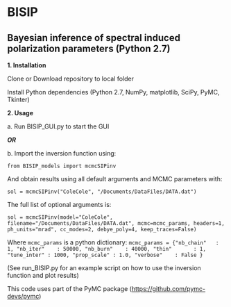 # BISIP
## Bayesian inference of spectral induced polarization parameters (Python 2.7)

**1. Installation**

  Clone or Download repository to local folder

  Install Python dependencies (Python 2.7, NumPy, matplotlib, SciPy, PyMC, Tkinter)
  
**2. Usage**
  
  a. Run BISIP_GUI.py to start the GUI
  
  **_OR_**

  b. Import the inversion function using:
  
  `from BISIP_models import mcmcSIPinv`
  
  And obtain results using all default arguments and MCMC parameters with:
  
  `sol = mcmcSIPinv("ColeCole", "/Documents/DataFiles/DATA.dat")`
  
  The full list of optional arguments is:
  
  `sol = mcmcSIPinv(model="ColeCole", filename="/Documents/DataFiles/DATA.dat", mcmc=mcmc_params, headers=1, ph_units="mrad", cc_modes=2, debye_poly=4, keep_traces=False)`
  
  Where `mcmc_params` is a python dictionary:
  `mcmc_params = {"nb_chain"   : 1,
                  "nb_iter"    : 50000,
                  "nb_burn"    : 40000,
                  "thin"       : 1,
                  "tune_inter" : 1000,
                  "prop_scale" : 1.0,
                  "verbose"    : False
                  }`
  
  (See run_BISIP.py for an example script on how to use the inversion function and plot results)

This code uses part of the PyMC package (https://github.com/pymc-devs/pymc)

